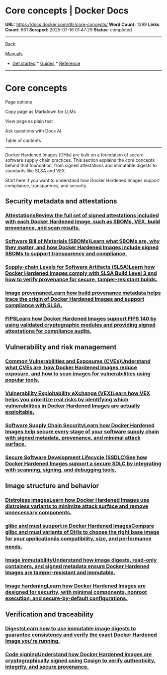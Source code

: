 # Core concepts | Docker Docs

**URL:** https://docs.docker.com/dhi/core-concepts/
**Word Count:** 1399
**Links Count:** 661
**Scraped:** 2025-07-16 01:47:29
**Status:** completed

---

Back

[Manuals](https://docs.docker.com/manuals/)

  * [Get started](https://docs.docker.com/get-started/)   * [Guides](https://docs.docker.com/guides/)   * [Reference](https://docs.docker.com/reference/)

* * *

# Core concepts

Page options

Copy page as Markdown for LLMs

View page as plain text

Ask questions with Docs AI

Table of contents

* * *

Docker Hardened Images \(DHIs\) are built on a foundation of secure software supply chain practices. This section explains the core concepts behind that foundation, from signed attestations and immutable digests to standards like SLSA and VEX.

Start here if you want to understand how Docker Hardened Images support compliance, transparency, and security.

## Security metadata and attestations

### [AttestationsReview the full set of signed attestations included with each Docker Hardened Image, such as SBOMs, VEX, build provenance, and scan results.](https://docs.docker.com/dhi/core-concepts/attestations/)

### [Software Bill of Materials \(SBOMs\)Learn what SBOMs are, why they matter, and how Docker Hardened Images include signed SBOMs to support transparency and compliance.](https://docs.docker.com/dhi/core-concepts/sbom/)

### [Supply-chain Levels for Software Artifacts \(SLSA\)Learn how Docker Hardened Images comply with SLSA Build Level 3 and how to verify provenance for secure, tamper-resistant builds.](https://docs.docker.com/dhi/core-concepts/slsa/)

### [Image provenanceLearn how build provenance metadata helps trace the origin of Docker Hardened Images and support compliance with SLSA.](https://docs.docker.com/dhi/core-concepts/provenance/)

### [FIPSLearn how Docker Hardened Images support FIPS 140 by using validated cryptographic modules and providing signed attestations for compliance audits.](https://docs.docker.com/dhi/core-concepts/fips/)

## Vulnerability and risk management

### [Common Vulnerabilities and Exposures \(CVEs\)Understand what CVEs are, how Docker Hardened Images reduce exposure, and how to scan images for vulnerabilities using popular tools.](https://docs.docker.com/dhi/core-concepts/cves/)

### [Vulnerability Exploitability eXchange \(VEX\)Learn how VEX helps you prioritize real risks by identifying which vulnerabilities in Docker Hardened Images are actually exploitable.](https://docs.docker.com/dhi/core-concepts/vex/)

### [Software Supply Chain SecurityLearn how Docker Hardened Images help secure every stage of your software supply chain with signed metadata, provenance, and minimal attack surface.](https://docs.docker.com/dhi/core-concepts/sscs/)

### [Secure Software Development Lifecycle \(SSDLC\)See how Docker Hardened Images support a secure SDLC by integrating with scanning, signing, and debugging tools.](https://docs.docker.com/dhi/core-concepts/ssdlc/)

## Image structure and behavior

### [Distroless imagesLearn how Docker Hardened Images use distroless variants to minimize attack surface and remove unnecessary components.](https://docs.docker.com/dhi/core-concepts/distroless/)

### [glibc and musl support in Docker Hardened ImagesCompare glibc and musl variants of DHIs to choose the right base image for your applicationâs compatibility, size, and performance needs.](https://docs.docker.com/dhi/core-concepts/glibc-musl/)

### [Image immutabilityUnderstand how image digests, read-only containers, and signed metadata ensure Docker Hardened Images are tamper-resistant and immutable.](https://docs.docker.com/dhi/core-concepts/immutability/)

### [Image hardeningLearn how Docker Hardened Images are designed for security, with minimal components, nonroot execution, and secure-by-default configurations.](https://docs.docker.com/dhi/core-concepts/hardening/)

## Verification and traceability

### [DigestsLearn how to use immutable image digests to guarantee consistency and verify the exact Docker Hardened Image you're running.](https://docs.docker.com/dhi/core-concepts/digests/)

### [Code signingUnderstand how Docker Hardened Images are cryptographically signed using Cosign to verify authenticity, integrity, and secure provenance.](https://docs.docker.com/dhi/core-concepts/signatures/)